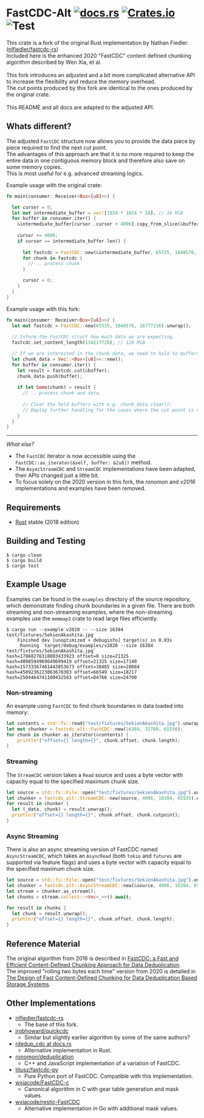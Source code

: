 # FastCDC-Alt [![docs.rs](https://docs.rs/fastcdc-alt/badge.svg)](https://docs.rs/fastcdc-alt) [![Crates.io](https://img.shields.io/crates/v/fastcdc-alt.svg)](https://crates.io/crates/fastcdc-alt) ![Test](https://github.com/florian-g2/fastcdc-rs-alt/actions/workflows/Test/badge.svg)

This crate is a fork of the original Rust implementation by Nathan Fiedler. ([nlfiedler/fastcdc-rs](https://github.com/nlfiedler/fastcdc-rs))\
Included here is the enhanced 2020 "FastCDC" content defined chunking algorithm described by Wen Xia, et al.\
\
This fork introduces an adjusted and a bit more complicated alternative API to increase the flexibility and reduce the memory overhead.\
The cut points produced by this fork are identical to the ones produced by the original crate.\
\
This README and all docs are adapted to the adjusted API.

## Whats different?
The adjusted `FastCDC` structure now allows you to provide the data piece by piece required to find the next cut point.\
The advantages of this approach are that it is no more required to keep the entire data in one contiguous memory block and therefore also save on some memory copies.\
This is most useful for e.g. advanced streaming logics.

Example usage with the original crate:
```rust
fn main(consumer: Receiver<Box<[u8]>>) {

  let cursor = 0;
  let mut intermediate_buffer = vec![1024 * 1024 * 16]; // 16 MiB
  for buffer in consumer.iter() {
    &intermediate_buffer[cursor..cursor + 4096].copy_from_slice(&buffer);
    
    cursor += 4096;
    if cursor == intermediate_buffer.len() {
      
      let fastcdc = FastCDC::new(&intermediate_buffer, 65535, 1048576, 16777216);
      for chunk in fastcdc {
        // .. process chunk
      }

      cursor = 0;
    }
  }
}
```

Example usage with this fork:
```rust
fn main(consumer: Receiver<Box<[u8]>>) {
  let mut fastcdc = FastCDC::new(65535, 1048576, 16777216).unwrap();
  
  // Inform the FastCDC struct how much data we are expecting.
  fastcdc.set_content_length(134217728); // 128 MiB

  // If we are interested in the chunk data, we need to hold to buffers temporarily here.
  let chunk_data = Vec::<Box<[u8]>>::new(); 
  for buffer in consumer.iter() {
    let result = fastcdc.cut(&buffer);
    chunk_data.push(buffer);
    
    if let Some(chunk) = result {
      // .. process chunk and data.
      
      // Clear the held buffers with e.g. chunk_data.clear();
      // Employ further handling for the cases where the cut point is not exactly at the buffer boundaries.
    }
  }
}
```

---

*What else?*
* The `FastCDC` iterator is now accessible using the `FastCDC::as_iterator(&self, buffer: &[u8])` method.
* The `AsyncStreamCDC` and `StreamCDC` implementations have been adapted, their APIs changed just a little bit.
* To focus solely on the 2020 version in this fork, the *ronomon* and *v2016* implementations and examples have been removed.

## Requirements

* [Rust](https://www.rust-lang.org) stable (2018 edition)

## Building and Testing

```shell
$ cargo clean
$ cargo build
$ cargo test
```

## Example Usage

Examples can be found in the `examples` directory of the source repository, which demonstrate finding chunk boundaries in a given file. There are both streaming and non-streaming examples, where the non-streaming examples use the `memmap2` crate to read large files efficiently.

```shell
$ cargo run --example v2020 -- --size 16384 test/fixtures/SekienAkashita.jpg
    Finished dev [unoptimized + debuginfo] target(s) in 0.03s
     Running `target/debug/examples/v2020 --size 16384 test/fixtures/SekienAkashita.jpg`
hash=17968276318003433923 offset=0 size=21325
hash=4098594969649699419 offset=21325 size=17140
hash=15733367461443853673 offset=38465 size=28084
hash=4509236223063678303 offset=66549 size=18217
hash=2504464741100432583 offset=84766 size=24700
```

### Non-streaming

An example using `FastCDC` to find chunk boundaries in data loaded into memory:

```rust
let contents = std::fs::read("test/fixtures/SekienAkashita.jpg").unwrap();
let mut chunker = fastcdc_alt::FastCDC::new(16384, 32768, 65536);
for chunk in chunker.as_iterator(&contents) {
    println!("offset={} length={}", chunk.offset, chunk.length);
}
```

### Streaming

The `StreamCDC` version takes a `Read` source
and uses a byte vector with capacity equal to the specified maximum chunk size.

```rust
let source = std::fs::File::open("test/fixtures/SekienAkashita.jpg").unwrap();
let chunker = fastcdc_alt::StreamCDC::new(source, 4096, 16384, 65535).unwrap();
for result in chunker {
  let (_data, chunk) = result.unwrap();
  println!("offset={} length={}", chunk.offset, chunk.cutpoint);
}
```

### Async Streaming
There is also an async streaming version of FastCDC named `AsyncStreamCDC`,
which takes an `AsyncRead` (both `tokio` and `futures` are supported via feature flags)
and uses a byte vector with capacity equal to the specified maximum chunk size.

```rust
let source = std::fs::File::open("test/fixtures/SekienAkashita.jpg").unwrap();
let chunker = fastcdc_alt::AsyncStreamCDC::new(&source, 4096, 16384, 65535);
let stream = chunker.as_stream();
let chunks = stream.collect::<Vec<_>>().await;

for result in chunks {
  let chunk = result.unwrap();
  println!("offset={} length={}", chunk.offset, chunk.length);
}
```
## Reference Material

The original algorithm from 2016 is described in [FastCDC: a Fast and Efficient Content-Defined Chunking Approach for Data Deduplication](https://www.usenix.org/system/files/conference/atc16/atc16-paper-xia.pdf).\
The improved "rolling two bytes each time" version from 2020 is detailed in [The Design of Fast Content-Defined Chunking for Data Deduplication Based Storage Systems](https://ieeexplore.ieee.org/document/9055082).

## Other Implementations
* [nlfiedler/fastcdc-rs](https://github.com/nlfiedler/fastcdc-rs)
  + The base of this fork.
* [jrobhoward/quickcdc](https://github.com/jrobhoward/quickcdc)
  + Similar but slightly earlier algorithm by some of the same authors?
* [rdedup_cdc at docs.rs](https://docs.rs/crate/rdedup-cdc/0.1.0/source/src/fastcdc.rs)
  + Alternative implementation in Rust.
* [ronomon/deduplication](https://github.com/ronomon/deduplication)
  + C++ and JavaScript implementation of a variation of FastCDC.
* [titusz/fastcdc-py](https://github.com/titusz/fastcdc-py)
  + Pure Python port of FastCDC. Compatible with this implementation.
* [wxiacode/FastCDC-c](https://github.com/wxiacode/FastCDC-c)
  + Canonical algorithm in C with gear table generation and mask values.
* [wxiacode/restic-FastCDC](https://github.com/wxiacode/restic-FastCDC)
  + Alternative implementation in Go with additional mask values.
